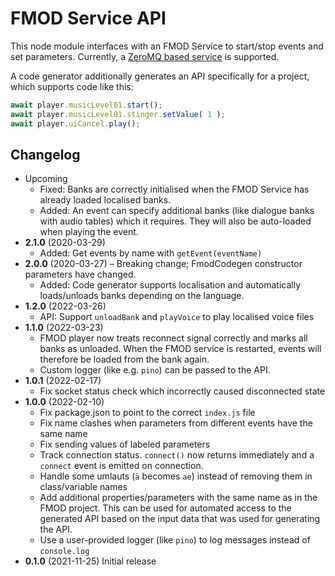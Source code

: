 # FMOD Service API

This node module interfaces with an FMOD Service to start/stop events and set parameters. Currently,
a [ZeroMQ based service][service] is supported.

A code generator additionally generates an API specifically for a project, which supports code like this:

```ts
await player.musicLevel01.start();
await player.musicLevel01.stinger.setValue( 1 );
await player.uiCancel.play();
```

[service]: https://github.com/Granjow/fmod-service

## Changelog

* Upcoming
  * Fixed: Banks are correctly initialised when the FMOD Service has already loaded localised banks.
  * Added: An event can specify additional banks (like dialogue banks with audio tables) which it requires.
    They will also be auto-loaded when playing the event.
* **2.1.0** (2020-03-29)
  * Added: Get events by name with `getEvent(eventName)`
* **2.0.0** (2020-03-27) – Breaking change; FmodCodegen constructor parameters have changed.
  * Added: Code generator supports localisation and automatically loads/unloads banks depending on the language.
* **1.2.0** (2022-03-26)
  * API: Support `unloadBank` and `playVoice` to play localised voice files
* **1.1.0** (2022-03-23)
  * FMOD player now treats reconnect signal correctly and marks all banks as unloaded.
    When the FMOD service is restarted, events will therefore be loaded from the bank again.
  * Custom logger (like e.g. `pino`) can be passed to the API.
* **1.0.1** (2022-02-17)
  * Fix socket status check which incorrectly caused disconnected state
* **1.0.0** (2022-02-10)
  * Fix package.json to point to the correct `index.js` file
  * Fix name clashes when parameters from different events have the same name
  * Fix sending values of labeled parameters
  * Track connection status. `connect()` now returns immediately and a `connect` event is emitted on connection.
  * Handle some umlauts (`ä` becomes `ae`) instead of removing them in class/variable names
  * Add additional properties/parameters with the same name as in the FMOD project.
    This can be used for automated access to the generated API based on the input data that was used
    for generating the API.
  * Use a user-provided logger (like `pino`) to log messages instead of `console.log`
* **0.1.0** (2021-11-25) Initial release
